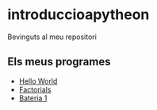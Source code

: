 # introduccioapytheon
Bevinguts al meu repositori
## Els meus programes
- [Hello World](hello_world.py)
- [Factorials](Factorials)
- [Bateria 1](Bateria_1)
